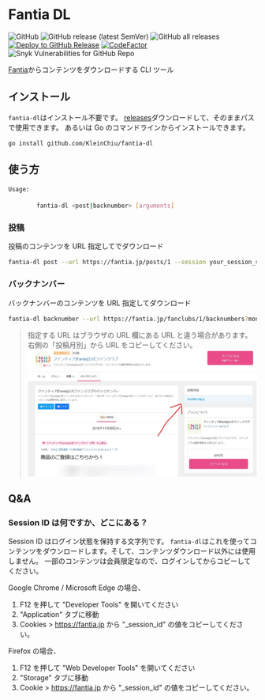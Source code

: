 # Fantia DL

![GitHub](https://img.shields.io/github/license/KleinChiu/fantia-dl)
![GitHub release (latest SemVer)](https://img.shields.io/github/v/release/kleinchiu/fantia-dl)
![GitHub all releases](https://img.shields.io/github/downloads/kleinchiu/fantia-dl/total)
[![Deploy to GitHub Release](https://github.com/KleinChiu/fantia-dl/actions/workflows/gh-release.yml/badge.svg)](https://github.com/KleinChiu/fantia-dl/actions/workflows/gh-release.yml)
[![CodeFactor](https://www.codefactor.io/repository/github/kleinchiu/fantia-dl/badge)](https://www.codefactor.io/repository/github/kleinchiu/fantia-dl)
![Snyk Vulnerabilities for GitHub Repo](https://img.shields.io/snyk/vulnerabilities/github/KleinChiu/fantia-dl)

[Fantia](https://fantia.jp/)からコンテンツをダウンロードする CLI ツール

## インストール

`fantia-dl`はインストール不要です。
[releases](https://github.com/KleinChiu/fantia-dl/releases)ダウンロードして、そのままパスで使用できます。
あるいは Go のコマンドラインからインストールできます。

```cli
go install github.com/KleinChiu/fantia-dl
```

## 使う方

```sh
Usage:

        fantia-dl <post|backnumber> [arguments]
```

### 投稿

投稿のコンテンツを URL 指定してでダウンロード

```sh
fantia-dl post --url https://fantia.jp/posts/1 --session your_session_string
```

### バックナンバー

バックナンバーのコンテンツを URL 指定してダウンロード

```sh
fantia-dl backnumber --url https://fantia.jp/fanclubs/1/backnumbers?month=201811&plan=1 --session your_session_string
```

> 指定する URL はブラウザの URL 欄にある URL と違う場合があります。右側の「投稿月別」から URL をコピーしてください。
> ![](./docs/backnumber_url.jpg)

## Q&A

### Session ID は何ですか、どこにある？

Session ID はログイン状態を保持する文字列です。
`fantia-dl`はこれを使ってコンテンツをダウンロードします。そして、コンテンツダウンロード以外には使用しません。
一部のコンテンツは会員限定なので、ログインしてからコピーしてください。

Google Chrome / Microsoft Edge の場合、

1. F12 を押して "Developer Tools" を開いてください
2. "Application" タブに移動
3. Cookies > https://fantia.jp から "\_session_id" の値をコピーしてください。

Firefox の場合、

1. F12 を押して "Web Developer Tools" を開いてください
2. "Storage" タブに移動
3. Cookie > https://fantia.jp から "\_session_id" の値をコピーしてください。
